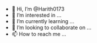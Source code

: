 - 👋 Hi, I’m @Harith0173
- 👀 I’m interested in ...
- 🌱 I’m currently learning ...
- 💞️ I’m looking to collaborate on ...
- 📫 How to reach me ...

<!---
Harith0173/Harith0173 is a ✨ special ✨ repository because its `README.md` (this file) appears on your GitHub profile.
You can click the Preview link to take a look at your changes.
--->
